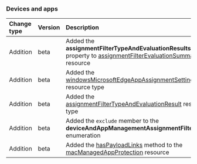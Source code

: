 ### Devices and apps

| **Change type** | **Version** | **Description** |
|:---|:---|:---|
|Addition|beta|Added the **assignmentFilterTypeAndEvaluationResults** property to [assignmentFilterEvaluationSummary](https://docs.microsoft.com/en-us/graph/api/resources/intune-assignmentFilterEvaluationSummary?view=graph-rest-beta) resource|
|Addition|beta|Added the [windowsMicrosoftEdgeAppAssignmentSettings](https://docs.microsoft.com/en-us/graph/api/resources/intune-windowsMicrosoftEdgeAppAssignmentSettings?view=graph-rest-beta) resource type|
|Addition|beta|Added the [assignmentFilterTypeAndEvaluationResult](https://docs.microsoft.com/en-us/graph/api/resources/intune-assignmentFilterTypeAndEvaluationResult?view=graph-rest-beta) resource type|
|Addition|beta|Added the `exclude` member to the **deviceAndAppManagementAssignmentFilterType** enumeration|
|Addition|beta|Added the [hasPayloadLinks](https://docs.microsoft.com/en-us/graph/api/intune-macManagedAppProtection-hasPayloadLinks?view=graph-rest-beta) method to the [macManagedAppProtection](https://docs.microsoft.com/en-us/graph/api/resources/intune-macManagedAppProtection?view=graph-rest-beta) resource|
